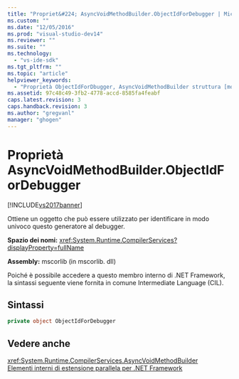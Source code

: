 ```yaml
---
title: "Propriet&#224; AsyncVoidMethodBuilder.ObjectIdForDebugger | Microsoft Docs"
ms.custom: ""
ms.date: "12/05/2016"
ms.prod: "visual-studio-dev14"
ms.reviewer: ""
ms.suite: ""
ms.technology: 
  - "vs-ide-sdk"
ms.tgt_pltfrm: ""
ms.topic: "article"
helpviewer_keywords: 
  - "Proprietà ObjectIdForDbugger, AsyncVoidMethodBuilder struttura [motori di debug di .NET Framework]"
ms.assetid: 97c48c49-3fb2-4778-accd-8585fa4feabf
caps.latest.revision: 3
caps.handback.revision: 3
ms.author: "gregvanl"
manager: "ghogen"
---
```

# Propriet&#224; AsyncVoidMethodBuilder.ObjectIdForDebugger
[!INCLUDE[vs2017banner](../../code-quality/includes/vs2017banner.md)]

Ottiene un oggetto che può essere utilizzato per identificare in modo univoco questo generatore al debugger.  
  
 **Spazio dei nomi:** <xref:System.Runtime.CompilerServices?displayProperty=fullName>  
  
 **Assembly:** mscorlib \(in mscorlib. dll\)  
  
 Poiché è possibile accedere a questo membro interno di .NET Framework, la sintassi seguente viene fornita in comune Intermediate Language \(CIL\).  
  
## Sintassi  
  
```c#  
private object ObjectIdForDebugger  
```  
  
## Vedere anche  
 <xref:System.Runtime.CompilerServices.AsyncVoidMethodBuilder>   
 [Elementi interni di estensione parallela per .NET Framework](../../extensibility/debugger/parallel-extension-internals-for-the-dotnet-framework.md)